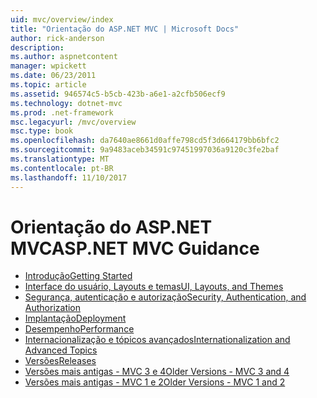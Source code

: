 ```yaml
---
uid: mvc/overview/index
title: "Orientação do ASP.NET MVC | Microsoft Docs"
author: rick-anderson
description: 
ms.author: aspnetcontent
manager: wpickett
ms.date: 06/23/2011
ms.topic: article
ms.assetid: 946574c5-b5cb-423b-a6e1-a2cfb506ecf9
ms.technology: dotnet-mvc
ms.prod: .net-framework
msc.legacyurl: /mvc/overview
msc.type: book
ms.openlocfilehash: da7640ae8661d0affe798cd5f3d664179bb6bfc2
ms.sourcegitcommit: 9a9483aceb34591c97451997036a9120c3fe2baf
ms.translationtype: MT
ms.contentlocale: pt-BR
ms.lasthandoff: 11/10/2017
---
```

<a name="aspnet-mvc-guidance"></a><span data-ttu-id="58e62-102">Orientação do ASP.NET MVC</span><span class="sxs-lookup"><span data-stu-id="58e62-102">ASP.NET MVC Guidance</span></span>
====================
- [<span data-ttu-id="58e62-103">Introdução</span><span class="sxs-lookup"><span data-stu-id="58e62-103">Getting Started</span></span>](getting-started/index.md)
- [<span data-ttu-id="58e62-104">Interface do usuário, Layouts e temas</span><span class="sxs-lookup"><span data-stu-id="58e62-104">UI, Layouts, and Themes</span></span>](views/index.md)
- [<span data-ttu-id="58e62-105">Segurança, autenticação e autorização</span><span class="sxs-lookup"><span data-stu-id="58e62-105">Security, Authentication, and Authorization</span></span>](security/index.md)
- [<span data-ttu-id="58e62-106">Implantação</span><span class="sxs-lookup"><span data-stu-id="58e62-106">Deployment</span></span>](deployment/index.md)
- [<span data-ttu-id="58e62-107">Desempenho</span><span class="sxs-lookup"><span data-stu-id="58e62-107">Performance</span></span>](performance/index.md)
- [<span data-ttu-id="58e62-108">Internacionalização e tópicos avançados</span><span class="sxs-lookup"><span data-stu-id="58e62-108">Internationalization and Advanced Topics</span></span>](advanced/index.md)
- [<span data-ttu-id="58e62-109">Versões</span><span class="sxs-lookup"><span data-stu-id="58e62-109">Releases</span></span>](releases/index.md)
- [<span data-ttu-id="58e62-110">Versões mais antigas - MVC 3 e 4</span><span class="sxs-lookup"><span data-stu-id="58e62-110">Older Versions - MVC 3 and 4</span></span>](older-versions/index.md)
- [<span data-ttu-id="58e62-111">Versões mais antigas - MVC 1 e 2</span><span class="sxs-lookup"><span data-stu-id="58e62-111">Older Versions - MVC 1 and 2</span></span>](older-versions-1/index.md)
